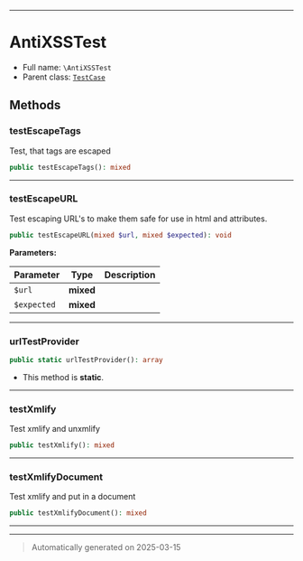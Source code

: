 ***

# AntiXSSTest





* Full name: `\AntiXSSTest`
* Parent class: [`TestCase`](./PHPUnit/Framework/TestCase.md)




## Methods


### testEscapeTags

Test, that tags are escaped

```php
public testEscapeTags(): mixed
```












***

### testEscapeURL

Test escaping URL's to make them safe for use in html and attributes.

```php
public testEscapeURL(mixed $url, mixed $expected): void
```








**Parameters:**

| Parameter | Type | Description |
|-----------|------|-------------|
| `$url` | **mixed** |  |
| `$expected` | **mixed** |  |





***

### urlTestProvider



```php
public static urlTestProvider(): array
```



* This method is **static**.








***

### testXmlify

Test xmlify and unxmlify

```php
public testXmlify(): mixed
```












***

### testXmlifyDocument

Test xmlify and put in a document

```php
public testXmlifyDocument(): mixed
```












***


***
> Automatically generated on 2025-03-15
